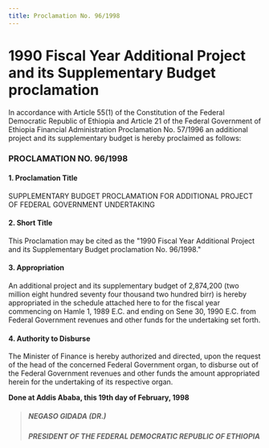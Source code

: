 ```yaml
---
title: Proclamation No. 96/1998
---
```


# 1990 Fiscal Year Additional Project and its Supplementary Budget proclamation

In accordance with Article 55(1) of the Constitution of the Federal Democratic Republic of Ethiopia and Article 21 of the Federal Government of Ethiopia Financial Administration Proclamation No. 57/1996 an additional project and its supplementary budget is hereby proclaimed as follows:

### PROCLAMATION NO. 96/1998

#### 1. Proclamation Title

SUPPLEMENTARY BUDGET PROCLAMATION FOR ADDITIONAL PROJECT OF FEDERAL GOVERNMENT
UNDERTAKING

#### 2. Short Title

This Proclamation may be cited as the "1990 Fiscal Year Additional Project and its Supplementary Budget proclamation No. 96/1998."

#### 3. Appropriation

An additional project and its supplementary budget of 2,874,200 (two million eight hundred seventy four thousand two hundred birr) is hereby appropriated in the schedule attached here to for the fiscal year commencing on Hamle 1, 1989 E.C. and ending on Sene 30, 1990 E.C. from Federal Government revenues and other funds for the undertaking set forth.

#### 4. Authority to Disburse

The Minister of Finance is hereby authorized and directed, upon the request of the head of the concerned Federal Government organ, to disburse out of the Federal Government revenues and other funds the amount appropriated herein for the undertaking of its respective organ.

**Done at Addis Ababa, this 19th day of February, 1998**

> ##### NEGASO GIDADA (DR.)
>
> ##### PRESIDENT OF THE FEDERAL DEMOCRATIC REPUBLIC OF ETHIOPIA